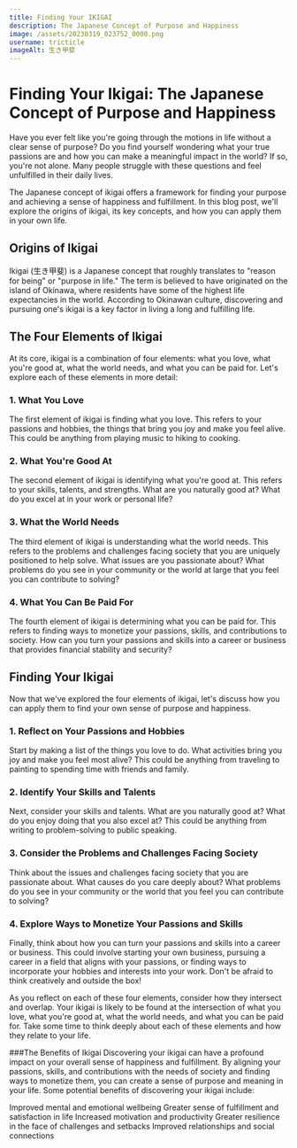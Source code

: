 ```yaml
---
title: Finding Your IKIGAI
description: The Japanese Concept of Purpose and Happiness
image: /assets/20230319_023752_0000.png
username: tricticle
imageAlt: 生き甲斐
---
```

# Finding Your Ikigai: The Japanese Concept of Purpose and Happiness

Have you ever felt like you're going through the motions in life without a clear sense of purpose? Do you find yourself wondering what your true passions are and how you can make a meaningful impact in the world? If so, you're not alone. Many people struggle with these questions and feel unfulfilled in their daily lives.

The Japanese concept of ikigai offers a framework for finding your purpose and achieving a sense of happiness and fulfillment. In this blog post, we'll explore the origins of ikigai, its key concepts, and how you can apply them in your own life.

## Origins of Ikigai

Ikigai (生き甲斐) is a Japanese concept that roughly translates to "reason for being" or "purpose in life." The term is believed to have originated on the island of Okinawa, where residents have some of the highest life expectancies in the world. According to Okinawan culture, discovering and pursuing one's ikigai is a key factor in living a long and fulfilling life.

## The Four Elements of Ikigai

At its core, ikigai is a combination of four elements: what you love, what you're good at, what the world needs, and what you can be paid for. Let's explore each of these elements in more detail:

### 1. What You Love

The first element of ikigai is finding what you love. This refers to your passions and hobbies, the things that bring you joy and make you feel alive. This could be anything from playing music to hiking to cooking.

### 2. What You're Good At

The second element of ikigai is identifying what you're good at. This refers to your skills, talents, and strengths. What are you naturally good at? What do you excel at in your work or personal life?

### 3. What the World Needs

The third element of ikigai is understanding what the world needs. This refers to the problems and challenges facing society that you are uniquely positioned to help solve. What issues are you passionate about? What problems do you see in your community or the world at large that you feel you can contribute to solving?

### 4. What You Can Be Paid For

The fourth element of ikigai is determining what you can be paid for. This refers to finding ways to monetize your passions, skills, and contributions to society. How can you turn your passions and skills into a career or business that provides financial stability and security?

## Finding Your Ikigai

Now that we've explored the four elements of ikigai, let's discuss how you can apply them to find your own sense of purpose and happiness.

### 1. Reflect on Your Passions and Hobbies

Start by making a list of the things you love to do. What activities bring you joy and make you feel most alive? This could be anything from traveling to painting to spending time with friends and family.

### 2. Identify Your Skills and Talents

Next, consider your skills and talents. What are you naturally good at? What do you enjoy doing that you also excel at? This could be anything from writing to problem-solving to public speaking.

### 3. Consider the Problems and Challenges Facing Society

Think about the issues and challenges facing society that you are passionate about. What causes do you care deeply about? What problems do you see in your community or the world that you feel you can contribute to solving?

### 4. Explore Ways to Monetize Your Passions and Skills

Finally, think about how you can turn your passions and skills into a career or business. This could involve starting your own business, pursuing a career in a field that aligns with your passions, or finding ways to incorporate your hobbies and interests into your work. Don't be afraid to think creatively and outside the box!

As you reflect on each of these four elements, consider how they intersect and overlap. Your ikigai is likely to be found at the intersection of what you love, what you're good at, what the world needs, and what you can be paid for. Take some time to think deeply about each of these elements and how they relate to your life.

###The Benefits of Ikigai
Discovering your ikigai can have a profound impact on your overall sense of happiness and fulfillment. By aligning your passions, skills, and contributions with the needs of society and finding ways to monetize them, you can create a sense of purpose and meaning in your life. Some potential benefits of discovering your ikigai include:

Improved mental and emotional wellbeing
Greater sense of fulfillment and satisfaction in life
Increased motivation and productivity
Greater resilience in the face of challenges and setbacks
Improved relationships and social connections